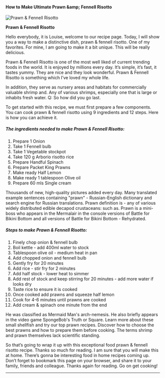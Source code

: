             

#### How to Make Ultimate Prawn &amp;amp; Fennell Risotto

![Prawn &amp; Fennell Risotto](https://img-global.cpcdn.com/recipes/6f6151236c187b5e/751x532cq70/prawn-fennell-risotto-recipe-main-photo.jpg)

**Prawn &amp; Fennell Risotto**

Hello everybody, it is Louise, welcome to our recipe page. Today, I will show you a way to make a distinctive dish, prawn & fennell risotto. One of my favorites. For mine, I am going to make it a bit unique. This will be really delicious.

Prawn & Fennell Risotto is one of the most well liked of current trending foods in the world. It is enjoyed by millions every day. It’s simple, it’s fast, it tastes yummy. They are nice and they look wonderful. Prawn & Fennell Risotto is something which I’ve loved my whole life.

In addition, they serve as nursery areas and habitats for commercially valuable shrimp and. Any of various shrimps, especially one that is large or inhabits fresh water. Q: So how did you go last.

To get started with this recipe, we must first prepare a few components. You can cook prawn & fennell risotto using 9 ingredients and 12 steps. Here is how you can achieve it.

##### The ingredients needed to make Prawn & Fennell Risotto:

1.  Prepare 1 Onion
2.  Take 1 Fennell bulb
3.  Take 1 Vegetable stockpot
4.  Take 120 g Arborio risotto rice
5.  Prepare Handful Spinach
6.  Prepare Packet King Prawns
7.  Make ready Half Lemon
8.  Make ready 1 tablespoon Olive oil
9.  Prepare 60 mls Single cream

Thousands of new, high-quality pictures added every day. Many translated example sentences containing "prawn" - Russian-English dictionary and search engine for Russian translations. Prawn definition is - any of various widely distributed edible decapod crustaceans: such as. Prawn is a mini-boss who appears in the Mermalair in the console versions of Battle for Bikini Bottom and all versions of Battle for Bikini Bottom - Rehydrated.

##### Steps to make Prawn & Fennell Risotto:

1.  Finely chop onion & fennell bulb
2.  Boil kettle - add 400ml water to stock
3.  Tablespoon olive oil - medium heat in pan
4.  Add chopped onion and fennell bulb
5.  Gently fry for 20 minutes
6.  Add rice - stir fry for 2 minutes
7.  Add half stock - lower heat to simmer
8.  Add rest of stock and keep stirring for 20 minutes - add more water if looks dry
9.  Taste rice to ensure it is cooked
10.  Once cooked add prawns and squeeze half lemon
11.  Cook for 4-6 minutes until prawns are cooked
12.  Add cream & spinach one minute from the end

He was classified as Mermaid Man's arch-nemesis. He also briefly appears in the video game SpongeBob's Truth or Square. Learn more about these small shellfish and try our top prawn recipes. Discover how to choose the best prawns and how to prepare them before cooking. The terms shrimp and prawn themselves lack scientific standing.

So that’s going to wrap it up with this exceptional food prawn & fennell risotto recipe. Thanks so much for reading. I am sure that you will make this at home. There’s gonna be interesting food in home recipes coming up. Don’t forget to bookmark this page on your browser, and share it to your family, friends and colleague. Thanks again for reading. Go on get cooking!

* * *